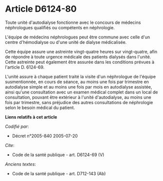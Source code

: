 # Article D6124-80

Toute unité d'autodialyse fonctionne avec le concours de médecins néphrologues qualifiés ou compétents en néphrologie.

L'équipe de médecins néphrologues peut être commune avec celle d'un centre d'hémodialyse ou d'une unité de dialyse
médicalisée.

Cette équipe assure une astreinte vingt-quatre heures sur vingt-quatre, afin de répondre à toute urgence médicale des
patients dialysés dans l'unité. Cette astreinte peut également être assurée dans les conditions prévues à l'article D.
6124-69.

L'unité assure à chaque patient traité la visite d'un néphrologue de l'équipe susmentionnée, en cours de séance, au moins une
fois par trimestre en autodialyse simple et au moins une fois par mois en autodialyse assistée, ainsi qu'une consultation
avec un examen médical complet dans un local de consultation, pouvant être extérieur à l'unité d'autodialyse, au moins une
fois par trimestre, sans préjudice des autres consultations de néphrologie selon le besoin médical du patient.

**Liens relatifs à cet article**

_Codifié par_:

  - Décret n°2005-840 2005-07-20

_Cite_:

  - Code de la santé publique - art. D6124-69 (V)

_Anciens textes_:

  - Code de la santé publique - art. D712-143 (Ab)

